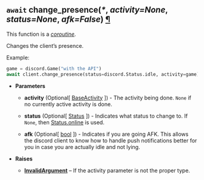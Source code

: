 ## `await` change_presence(_*_, _activity=None_, _status=None_, _afk=False_) [¶](https://discordpy.readthedocs.io/en/stable/api.html#discord.Client.change_presence)
This function is a [_coroutine_](https://docs.python.org/3/library/asyncio-task.html#coroutine).

Changes the client’s presence.

Example:
```python
game = discord.Game("with the API")
await client.change_presence(status=discord.Status.idle, activity=game)
```

- **Parameters**

	- **activity** (Optional[ [BaseActivity](discord/Data%20Classes/BaseActivity/BaseActivity) ]) - The activity being done. `None` if no currently active activity is done.
	- **status** (Optional[ [Status](discord/Enumerations/Status) ]) - Indicates what status to change to. If `None`, then [Status.online](discord/Enumerations/Status#online) is used.

	- **afk** (Optional[ [bool](https://docs.python.org/3/library/functions.html#bool) ]) - Indicates if you are going AFK. This allows the discord client to know how to handle push notifications better for you in case you are actually idle and not lying.

- **Raises**
	- [**InvalidArgument**](discord/Exceptions/InvalidArgument) – If the activity parameter is not the proper type.

